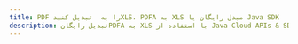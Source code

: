 ---title: PDF را به  تبدیل کنیدXLS، PDFA به XLS مبدل رایگان یا Java SDKdescription: تبدیل رایگانPDFA به XLS با استفاده از Java Cloud APIs & SDK همچنین اسناد PDF را در Cloud ایجاد، ویرایش و رندر کنید.---